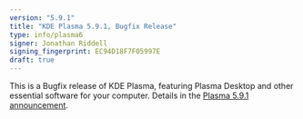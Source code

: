 ```yaml
---
version: "5.9.1"
title: "KDE Plasma 5.9.1, Bugfix Release"
type: info/plasma6
signer: Jonathan Riddell
signing_fingerprint: EC94D18F7F05997E
draft: true
---
```


This is a Bugfix release of KDE Plasma, featuring Plasma Desktop and
other essential software for your computer. Details in the
[Plasma 5.9.1 announcement](/announcements/plasma/5/5.9.1).
